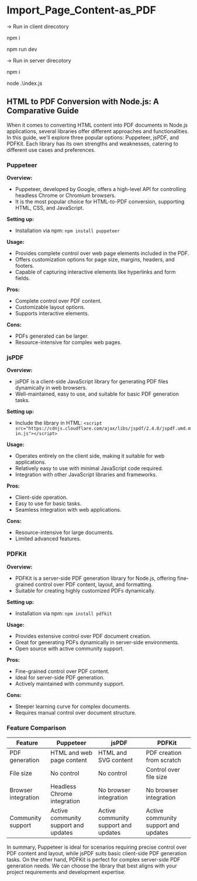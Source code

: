 # Import_Page_Content-as_PDF

-> Run in client direcotory

npm i 

npm run dev

-> Run in server direcotory

npm i

node .\index.js

## HTML to PDF Conversion with Node.js: A Comparative Guide

When it comes to converting HTML content into PDF documents in Node.js applications, several libraries offer different approaches and functionalities. In this guide, we'll explore three popular options: Puppeteer, jsPDF, and PDFKit. Each library has its own strengths and weaknesses, catering to different use cases and preferences.

### Puppeteer

**Overview:**
- Puppeteer, developed by Google, offers a high-level API for controlling headless Chrome or Chromium browsers.
- It is the most popular choice for HTML-to-PDF conversion, supporting HTML, CSS, and JavaScript.

**Setting up:**
- Installation via npm: `npm install puppeteer`

**Usage:**
- Provides complete control over web page elements included in the PDF.
- Offers customization options for page size, margins, headers, and footers.
- Capable of capturing interactive elements like hyperlinks and form fields.

**Pros:**
- Complete control over PDF content.
- Customizable layout options.
- Supports interactive elements.

**Cons:**
- PDFs generated can be larger.
- Resource-intensive for complex web pages.

### jsPDF

**Overview:**
- jsPDF is a client-side JavaScript library for generating PDF files dynamically in web browsers.
- Well-maintained, easy to use, and suitable for basic PDF generation tasks.

**Setting up:**
- Include the library in HTML: `<script src="https://cdnjs.cloudflare.com/ajax/libs/jspdf/2.4.0/jspdf.umd.min.js"></script>`

**Usage:**
- Operates entirely on the client side, making it suitable for web applications.
- Relatively easy to use with minimal JavaScript code required.
- Integration with other JavaScript libraries and frameworks.

**Pros:**
- Client-side operation.
- Easy to use for basic tasks.
- Seamless integration with web applications.

**Cons:**
- Resource-intensive for large documents.
- Limited advanced features.

### PDFKit

**Overview:**
- PDFKit is a server-side PDF generation library for Node.js, offering fine-grained control over PDF content, layout, and formatting.
- Suitable for creating highly customized PDFs dynamically.

**Setting up:**
- Installation via npm: `npm install pdfkit`

**Usage:**
- Provides extensive control over PDF document creation.
- Great for generating PDFs dynamically in server-side environments.
- Open source with active community support.

**Pros:**
- Fine-grained control over PDF content.
- Ideal for server-side PDF generation.
- Actively maintained with community support.

**Cons:**
- Steeper learning curve for complex documents.
- Requires manual control over document structure.

### Feature Comparison

| Feature           | Puppeteer                                  | jsPDF                                       | PDFKit                                   |
|-------------------|--------------------------------------------|---------------------------------------------|------------------------------------------|
| PDF generation    | HTML and web page content                  | HTML and SVG content                       | PDF creation from scratch                |
| File size         | No control                                 | No control                                  | Control over file size                   |
| Browser integration | Headless Chrome integration              | No browser integration                     | No browser integration                   |
| Community support | Active community support and updates       | Active community support and updates       | Active community support and updates    |

In summary, Puppeteer is ideal for scenarios requiring precise control over PDF content and layout, while jsPDF suits basic client-side PDF generation tasks. On the other hand, PDFKit is perfect for complex server-side PDF generation needs. We can choose the library that best aligns with your project requirements and development expertise.
